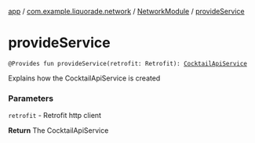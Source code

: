 [app](../../index.md) / [com.example.liquorade.network](../index.md) / [NetworkModule](index.md) / [provideService](./provide-service.md)

# provideService

`@Provides fun provideService(retrofit: Retrofit): `[`CocktailApiService`](../-cocktail-api-service/index.md)

Explains how the CocktailApiService is created

### Parameters

`retrofit` - Retrofit http client

**Return**
The CocktailApiService

